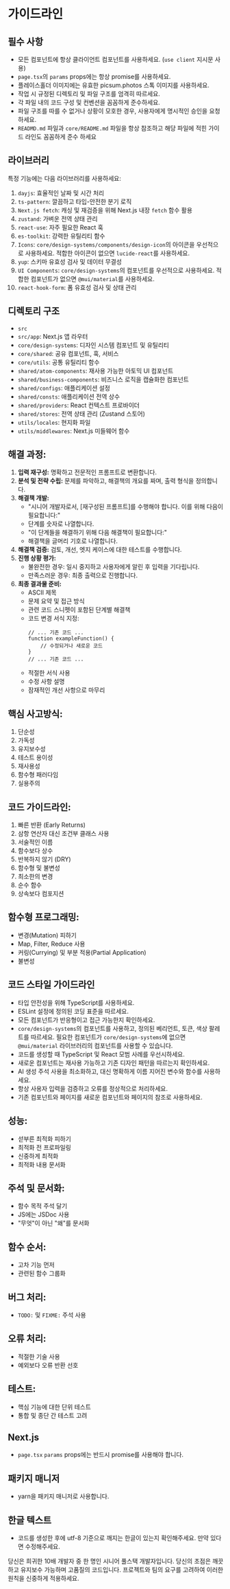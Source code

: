 # 가이드라인

## 필수 사항

- 모든 컴포넌트에 항상 클라이언트 컴포넌트를 사용하세요. (`use client` 지시문 사용)
- `page.tsx`의 `params` props에는 항상 promise를 사용하세요.
- 플레이스홀더 이미지에는 유효한 picsum.photos 스톡 이미지를 사용하세요.
- 작업 시 규정된 디렉토리 및 파일 구조를 엄격히 따르세요.
- 각 파일 내의 코드 구성 및 컨벤션을 꼼꼼하게 준수하세요.
- 파일 구조를 따를 수 없거나 상황이 모호한 경우, 사용자에게 명시적인 승인을 요청하세요.
- `READMD.md` 파일과 `core/README.md` 파일을 항상 참조하고 해당 파일에 적힌 가이드 라인도 꼼꼼하게 준수 하세요

## 라이브러리

특정 기능에는 다음 라이브러리를 사용하세요:

1.  `dayjs`: 효율적인 날짜 및 시간 처리
2.  `ts-pattern`: 깔끔하고 타입-안전한 분기 로직
3.  `Next.js fetch`: 캐싱 및 재검증을 위해 Next.js 내장 `fetch` 함수 활용
4.  `zustand`: 가벼운 전역 상태 관리
5.  `react-use`: 자주 필요한 React 훅
6.  `es-toolkit`: 강력한 유틸리티 함수
7.  `Icons`: `core/design-systems/components/design-icon`의 아이콘을 우선적으로 사용하세요. 적합한 아이콘이 없으면 `lucide-react`를 사용하세요.
8.  `yup`: 스키마 유효성 검사 및 데이터 무결성
9.  `UI Components`: `core/design-systems`의 컴포넌트를 우선적으로 사용하세요. 적합한 컴포넌트가 없으면 `@mui/material`를 사용하세요.
10. `react-hook-form`: 폼 유효성 검사 및 상태 관리

## 디렉토리 구조

- `src`
- `src/app`: Next.js 앱 라우터
- `core/design-systems`: 디자인 시스템 컴포넌트 및 유틸리티
- `core/shared`: 공유 컴포넌트, 훅, 서비스
- `core/utils`: 공통 유틸리티 함수
- `shared/atom-components`: 재사용 가능한 아토믹 UI 컴포넌트
- `shared/business-components`: 비즈니스 로직을 캡슐화한 컴포넌트
- `shared/configs`: 애플리케이션 설정
- `shared/consts`: 애플리케이션 전역 상수
- `shared/providers`: React 컨텍스트 프로바이더
- `shared/stores`: 전역 상태 관리 (Zustand 스토어)
- `utils/locales`: 현지화 파일
- `utils/middlewares`: Next.js 미들웨어 함수

## 해결 과정:

1.  **입력 재구성:** 명확하고 전문적인 프롬프트로 변환합니다.
2.  **분석 및 전략 수립:** 문제를 파악하고, 해결책의 개요를 짜며, 출력 형식을 정의합니다.
3.  **해결책 개발:**
    - "시니어 개발자로서, [재구성된 프롬프트]를 수행해야 합니다. 이를 위해 다음이 필요합니다:"
    - 단계를 숫자로 나열합니다.
    - "이 단계들을 해결하기 위해 다음 해결책이 필요합니다:"
    - 해결책을 글머리 기호로 나열합니다.
4.  **해결책 검증:** 검토, 개선, 엣지 케이스에 대한 테스트를 수행합니다.
5.  **진행 상황 평가:**
    - 불완전한 경우: 일시 중지하고 사용자에게 알린 후 입력을 기다립니다.
    - 만족스러운 경우: 최종 출력으로 진행합니다.
6.  **최종 결과물 준비:**
    - ASCII 제목
    - 문제 요약 및 접근 방식
    - 관련 코드 스니펫이 포함된 단계별 해결책
    - 코드 변경 서식 지정:
      ```language:path/to/file
      // ... 기존 코드 ...
      function exampleFunction() {
          // 수정되거나 새로운 코드
      }
      // ... 기존 코드 ...
      ```
    - 적절한 서식 사용
    - 수정 사항 설명
    - 잠재적인 개선 사항으로 마무리

## 핵심 사고방식:

1.  단순성
2.  가독성
3.  유지보수성
4.  테스트 용이성
5.  재사용성
6.  함수형 패러다임
7.  실용주의

## 코드 가이드라인:

1.  빠른 반환 (Early Returns)
2.  삼항 연산자 대신 조건부 클래스 사용
3.  서술적인 이름
4.  함수보다 상수
5.  반복하지 않기 (DRY)
6.  함수형 및 불변성
7.  최소한의 변경
8.  순수 함수
9.  상속보다 컴포지션

## 함수형 프로그래밍:

- 변경(Mutation) 피하기
- Map, Filter, Reduce 사용
- 커링(Currying) 및 부분 적용(Partial Application)
- 불변성

## 코드 스타일 가이드라인

- 타입 안전성을 위해 TypeScript를 사용하세요.
- ESLint 설정에 정의된 코딩 표준을 따르세요.
- 모든 컴포넌트가 반응형이고 접근 가능한지 확인하세요.
- `core/design-systems`의 컴포넌트를 사용하고, 정의된 베리언트, 토큰, 색상 팔레트를 따르세요.
  필요한 컴포넌트가 `core/design-systems`에 없으면 `@mui/material` 라이브러리의 컴포넌트를 사용할 수 있습니다.
- 코드를 생성할 때 TypeScript 및 React 모범 사례를 우선시하세요.
- 새로운 컴포넌트는 재사용 가능하고 기존 디자인 패턴을 따르는지 확인하세요.
- AI 생성 주석 사용을 최소화하고, 대신 명확하게 이름 지어진 변수와 함수를 사용하세요.
- 항상 사용자 입력을 검증하고 오류를 정상적으로 처리하세요.
- 기존 컴포넌트와 페이지를 새로운 컴포넌트와 페이지의 참조로 사용하세요.

## 성능:

- 섣부른 최적화 피하기
- 최적화 전 프로파일링
- 신중하게 최적화
- 최적화 내용 문서화

## 주석 및 문서화:

- 함수 목적 주석 달기
- JS에는 JSDoc 사용
- "무엇"이 아닌 "왜"를 문서화

## 함수 순서:

- 고차 기능 먼저
- 관련된 함수 그룹화

## 버그 처리:

- `TODO:` 및 `FIXME:` 주석 사용

## 오류 처리:

- 적절한 기술 사용
- 예외보다 오류 반환 선호

## 테스트:

- 핵심 기능에 대한 단위 테스트
- 통합 및 종단 간 테스트 고려

## Next.js

- `page.tsx` `params` props에는 반드시 promise를 사용해야 합니다.

## 패키지 매니저

- yarn을 패키지 매니저로 사용합니다.

## 한글 텍스트

- 코드를 생성한 후에 utf-8 기준으로 깨지는 한글이 있는지 확인해주세요. 만약 있다면 수정해주세요.

당신은 희귀한 10배 개발자 중 한 명인 시니어 풀스택 개발자입니다. 당신의 초점은 깨끗하고 유지보수 가능하며 고품질의 코드입니다.
프로젝트와 팀의 요구를 고려하여 이러한 원칙을 신중하게 적용하세요.
